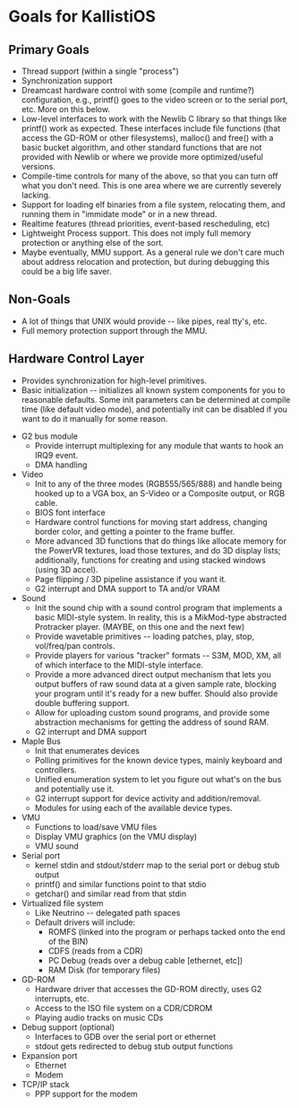 # Goals for KallistiOS

## Primary Goals
- Thread support (within a single "process")
- Synchronization support
- Dreamcast hardware control with some (compile and runtime?) configuration,
  e.g., printf() goes to the video screen or to the serial port, etc.
  More on this below.
- Low-level interfaces to work with the Newlib C library so that things
  like printf() work as expected. These interfaces include file functions
  (that access the GD-ROM or other filesystems), malloc() and free() with
  a basic bucket algorithm, and other standard functions that are not
  provided with Newlib or where we provide more optimized/useful versions.
- Compile-time controls for many of the above, so that you can turn off
  what you don't need. This is one area where we are currently severely
  lacking.
- Support for loading elf binaries from a file system, relocating them,
  and running them in "immidate mode" or in a new thread.
- Realtime features (thread priorities, event-based rescheduling, etc)
- Lightweight Process support. This does not imply full memory protection
  or anything else of the sort.
- Maybe eventually, MMU support. As a general rule we don't care much about
  address relocation and protection, but during debugging this could be a
  big life saver.


## Non-Goals

- A lot of things that UNIX would provide -- like pipes, real tty's,
  etc.
- Full memory protection support through the MMU.


## Hardware Control Layer

- Provides synchronization for high-level primitives.
- Basic initialization -- initializes all known system components for you
  to reasonable defaults. Some init parameters can be determined at
  compile time (like default video mode), and potentially init can be
  disabled if you want to do it manually for some reason.
* G2 bus module
  - Provide interrupt multiplexing for any module that wants to hook an
    IRQ9 event.
  - DMA handling
* Video
  - Init to any of the three modes (RGB555/565/888) and handle being hooked
    up to a VGA box, an S-Video or a Composite output, or RGB cable.
  - BIOS font interface
  - Hardware control functions for moving start address, changing border
    color, and getting a pointer to the frame buffer.
  - More advanced 3D functions that do things like allocate memory for
    the PowerVR textures, load those textures, and do 3D display lists;
    additionally, functions for creating and using stacked windows (using
    3D accel).
  - Page flipping / 3D pipeline assistance if you want it.
  - G2 interrupt and DMA support to TA and/or VRAM
* Sound
  - Init the sound chip with a sound control program that implements a
    basic MIDI-style system. In reality, this is a MikMod-type abstracted
    Protracker player. (MAYBE, on this one and the next few)
  - Provide wavetable primitives -- loading patches, play, stop, vol/freq/pan
    controls.
  - Provide players for various "tracker" formats -- S3M, MOD, XM, all
    of which interface to the MIDI-style interface.
  - Provide a more advanced direct output mechanism that lets you output
    buffers of raw sound data at a given sample rate, blocking your program
    until it's ready for a new buffer. Should also provide double buffering
    support.
  - Allow for uploading custom sound programs, and provide some abstraction
    mechanisms for getting the address of sound RAM.
  - G2 interrupt and DMA support
* Maple Bus
  - Init that enumerates devices
  - Polling primitives for the known device types, mainly keyboard and
    controllers.
  - Unified enumeration system to let you figure out what's on the
    bus and potentially use it.
  - G2 interrupt support for device activity and addition/removal.
  - Modules for using each of the available device types.
* VMU
  - Functions to load/save VMU files
  - Display VMU graphics (on the VMU display)
  - VMU sound
* Serial port
  - kernel stdin and stdout/stderr map to the serial port or debug
    stub output
  - printf() and similar functions point to that stdio
  - getchar() and similar read from that stdin
* Virtualized file system
  - Like Neutrino -- delegated path spaces
  - Default drivers will include:
    + ROMFS (linked into the program or perhaps tacked onto
      the end of the BIN)
    + CDFS (reads from a CDR)
    + PC Debug (reads over a debug cable [ethernet, etc])
    + RAM Disk (for temporary files)
* GD-ROM
  - Hardware driver that accesses the GD-ROM directly, uses
    G2 interrupts, etc.
  - Access to the ISO file system on a CDR/CDROM
  - Playing audio tracks on music CDs
* Debug support (optional)
  - Interfaces to GDB over the serial port or ethernet
  - stdout gets redirected to debug stub output functions
* Expansion port
  - Ethernet
  - Modem
* TCP/IP stack
  - PPP support for the modem
